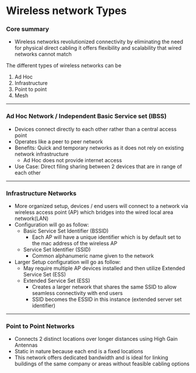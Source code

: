 # Wireless network Types

### Core summary

- Wireless networks revolutionized connectivity by eliminating the need for physical direct cabling it offers flexibility and scalability that wired networks cannot match

The different types of wireless networks can be

1. Ad Hoc 
2. Infrastructure
3. Point to point 
4. Mesh

---

### Ad Hoc Network / Independent Basic Service set (IBSS)

- Devices connect directly to each other rather than a central access point
- Operates like a peer to peer network
- Benefits: Quick and temporary networks as it does not rely on existing network infrastructure
    - Ad Hoc does not provide internet access
- Use Case: Direct filing sharing between 2 devices that are in range of each other

---

### Infrastructure Networks

- More organized setup, devices / end users will connect to a network via wireless access point (AP) which bridges into the wired local area network(LAN)
- Configuration will go as follow:
    - Basic Service Set Identifier (BSSID)
        - Each AP will have a unique identifier which is by default set to the mac address of the wireless AP
    - Service Set Identifier (SSID)
        - Common alphanumeric name given to the network
- Larger Setup configuration will go as follow:
    - May require multiple AP devices installed and then utilize Extended Service Set (ESS)
    - Extended Service Set (ESS)
        - Creates a larger network that shares the same SSID to allow seamless connectivity with end users
        - SSID becomes the ESSID in this instance (extended server set identifier)

---

### Point to Point Networks

- Connects 2 distinct locations over longer distances using High Gain Antennas
- Static in nature because each end is a fixed locations
- This network offers dedicated bandwidth and is ideal for linking buildings of the same company or areas without feasible cabling options